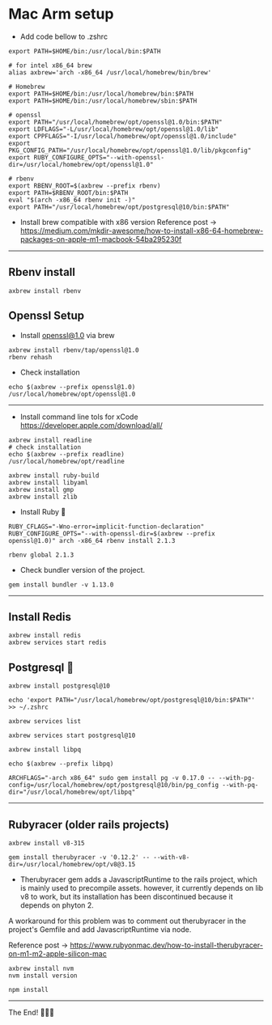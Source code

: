 # Mac Arm setup

- Add code bellow to .zshrc

```
export PATH=$HOME/bin:/usr/local/bin:$PATH

# for intel x86_64 brew
alias axbrew='arch -x86_64 /usr/local/homebrew/bin/brew'

# Homebrew
export PATH=$HOME/bin:/usr/local/homebrew/bin:$PATH
export PATH=$HOME/bin:/usr/local/homebrew/sbin:$PATH

# openssl
export PATH="/usr/local/homebrew/opt/openssl@1.0/bin:$PATH"
export LDFLAGS="-L/usr/local/homebrew/opt/openssl@1.0/lib"
export CPPFLAGS="-I/usr/local/homebrew/opt/openssl@1.0/include"
export PKG_CONFIG_PATH="/usr/local/homebrew/opt/openssl@1.0/lib/pkgconfig"
export RUBY_CONFIGURE_OPTS="--with-openssl-dir=/usr/local/homebrew/opt/openssl@1.0"

# rbenv
export RBENV_ROOT=$(axbrew --prefix rbenv)
export PATH=$RBENV_ROOT/bin:$PATH
eval "$(arch -x86_64 rbenv init -)"
export PATH="/usr/local/homebrew/opt/postgresql@10/bin:$PATH"
```

- Install brew compatible with x86 version
Reference post ->
https://medium.com/mkdir-awesome/how-to-install-x86-64-homebrew-packages-on-apple-m1-macbook-54ba295230f
------
## Rbenv install
```
axbrew install rbenv
```
## Openssl Setup

- Install openssl@1.0 via brew

```
axbrew install rbenv/tap/openssl@1.0
rbenv rehash
```
- Check installation
```
echo $(axbrew --prefix openssl@1.0)
/usr/local/homebrew/opt/openssl@1.0
```
---
- Install command line tols for xCode 
https://developer.apple.com/download/all/
```
axbrew install readline
# check installation
echo $(axbrew --prefix readline)
/usr/local/homebrew/opt/readline
```

```
axbrew install ruby-build
axbrew install libyaml
axbrew install gmp
axbrew install zlib
```
- Install Ruby 💎
  
```
RUBY_CFLAGS="-Wno-error=implicit-function-declaration" RUBY_CONFIGURE_OPTS="--with-openssl-dir=$(axbrew --prefix openssl@1.0)" arch -x86_64 rbenv install 2.1.3
```
```
rbenv global 2.1.3
```

- Check bundler version of the project.
```
gem install bundler -v 1.13.0
```
-----
## Install Redis
```
axbrew install redis
axbrew services start redis
```
## Postgresql 🐘
```
axbrew install postgresql@10
```

```
echo 'export PATH="/usr/local/homebrew/opt/postgresql@10/bin:$PATH"' >> ~/.zshrc
```

```
axbrew services list
```

```
axbrew services start postgresql@10
```
```
axbrew install libpq
```

```
echo $(axbrew --prefix libpq)
```

```
ARCHFLAGS="-arch x86_64" sudo gem install pg -v 0.17.0 -- --with-pg-config=/usr/local/homebrew/opt/postgresql@10/bin/pg_config --with-pq-dir="/usr/local/homebrew/opt/libpq"
```
----
## Rubyracer (older rails projects)
```
axbrew install v8-315
```
```
gem install therubyracer -v '0.12.2' -- --with-v8-dir=/usr/local/homebrew/opt/v8@3.15
```
- Therubyracer gem adds a JavascriptRuntime to the rails project, which is mainly used to precompile assets. however, it currently depends on lib v8 to work, but its installation has been discontinued because it depends on phyton 2.

A workaround for this problem was to comment out therubyracer in the project's Gemfile and add JavascriptRuntime via node.

Reference post -> https://www.rubyonmac.dev/how-to-install-therubyracer-on-m1-m2-apple-silicon-mac
```
axbrew install nvm
nvm install version
```
```
npm install
```
----
The End! 👏👏👏





